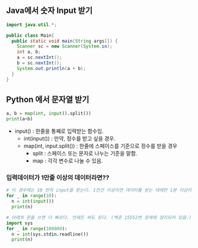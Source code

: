 ## Java에서 숫자 Input 받기

```java
import java.util.*; 

public class Main{ 
  public static void main(String args[]) { 
    Scanner sc = new Scanner(System.in); 
    int a, b;
    a = sc.nextInt(); 
    b = sc.nextInt(); 
    System.out.println(a + b); 
  } 
}
```

## Python 에서 문자열 받기

```python
a, b = map(int, input().split()) 
print(a+b)
```

 - input() : 한줄을 통쨰로 입력받는 함수임.
   - int(input()) : 만약, 정수를 받고 싶을 경우.
   - map(int, input.split()) : 한줄에 스페이스를 기준으로 정수를 받을 경우
     - split : 스페이스 또는 문자로 나누는 기준을 말함.
     - map : 각각 변수로 나눌 수 있음.

### 입력데이터가 1만줄 이상의 데이터라면??

```python
# 이 경우에는 10 번의 input을 받는다. 1만건 이상이면 데이터를 받는 데에만 1분 이상이 걸릴수 있다.
for _ in range(10):
  n = int(input())
  print(n)

# 아래의 문을 쓰면 더 빠르다. 언제든 써도 된다. (백준 15552번 문제에 정리되어 있음.)
import sys
for _ in range(100000):
  n = int(sys.stdin.readline())
  print(n)
```

